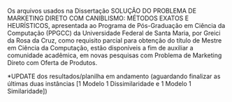 Os arquivos usados na Dissertação SOLUÇÃO DO PROBLEMA DE MARKETING DIRETO COM CANIBLISMO: MÉTODOS EXATOS E HEURÍSTICOS, apresentada ao Programa de Pós-Graduação em Ciência da Computação (PPGCC) da Universidade Federal de Santa Maria, por Greici da Rosa da Cruz, como requisito parcial para obtenção do título de Mestre em Ciência da Computação, estão disponíveis a fim de auxiliar a comunidade acadêmica, em novas pesquisas com Problema de Marketing Direto com Oferta de Produtos.

*UPDATE dos resultados/planilha em andamento (aguardando finalizar as últimas duas instâncias [1 Modelo 1 Dissimilaridade e 1 Modelo 1 Similaridade])
